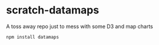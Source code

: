 # scratch-datamaps
A toss away repo just to mess with some D3 and map charts

`npm install datamaps`
